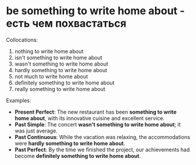 # be something to write home about - есть чем похвастаться

Collocations:

1. nothing to write home about
2. isn't something to write home about
3. wasn't something to write home about
4. hardly something to write home about
5. not much to write home about
6. definitely something to write home about
7. really something to write home about

Examples:

- **Present Perfect**: The new restaurant has been **something to write home about**, with its innovative cuisine and excellent service.
- **Past Simple**: The concert **wasn't something to write home about**; it was just average.
- **Past Continuous**: While the vacation was relaxing, the accommodations were **hardly something to write home about**.
- **Past Perfect**: By the time we finished the project, our achievements had become **definitely something to write home about**.
